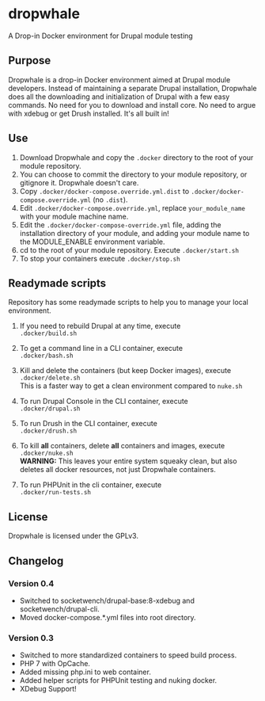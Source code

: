 # dropwhale
A Drop-in Docker environment for Drupal module testing

## Purpose

Dropwhale is a drop-in Docker environment aimed at Drupal module
developers. Instead of maintaining a separate Drupal installation,
Dropwhale does all the downloading and initialization of Drupal with a
few easy commands. No need for you to download and install core. No
need to argue with xdebug or get Drush installed. It's all built in!

## Use

1. Download Dropwhale and copy the `.docker` directory to the root of your module repository.
2. You can choose to commit the directory to your module repository, or gitignore it. Dropwhale doesn't care.
3. Copy `.docker/docker-compose.override.yml.dist` to `.docker/docker-compose.override.yml` (no `.dist`).
4. Edit `.docker/docker-compose.override.yml`, replace `your_module_name` with your module machine name.
5. Edit the `.docker/docker-compose-override.yml` file, adding the
   installation directory of your module, and adding your module name to
   the MODULE_ENABLE environment variable.
6. cd to the root of your module repository. Execute `.docker/start.sh`
7. To stop your containers execute `.docker/stop.sh`

## Readymade scripts
Repository has some readymade scripts to help you to manage your local environment.

1. If you need to rebuild Drupal at any time, execute  
`.docker/build.sh`

2. To get a command line in a CLI container, execute  
`.docker/bash.sh`

3. Kill and delete the containers (but keep Docker images), execute  
`.docker/delete.sh`  
This is a faster way to get a clean environment compared to `nuke.sh`

4. To run Drupal Console in the CLI container, execute  
`.docker/drupal.sh`

5. To run Drush in the CLI container, execute  
`.docker/drush.sh`

6. To kill **all** containers, delete **all** containers and images, execute  
`.docker/nuke.sh`  
**WARNING:** This leaves your entire system squeaky clean, but also deletes all docker resources, not just Dropwhale containers.

7. To run PHPUnit in the cli container, execute  
`.docker/run-tests.sh`  

## License

Dropwhale is licensed under the GPLv3.

## Changelog

### Version 0.4
* Switched to socketwench/drupal-base:8-xdebug and socketwench/drupal-cli.
* Moved docker-compose.*.yml files into root directory.

### Version 0.3
* Switched to more standardized containers to speed build process.
* PHP 7 with OpCache.
* Added missing php.ini to web container.
* Added helper scripts for PHPUnit testing and nuking docker.
* XDebug Support!
